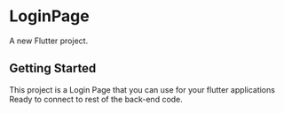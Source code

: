 # LoginPage

A new Flutter project.

## Getting Started

This project is a Login Page that you can use for your flutter applications 
Ready to connect to rest of the back-end code.
